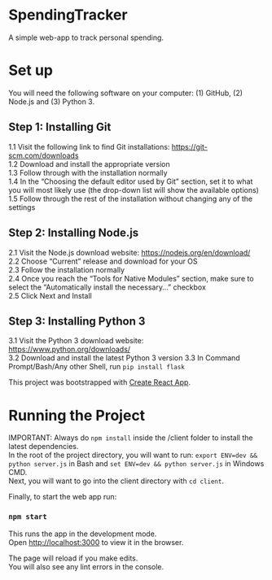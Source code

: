 # SpendingTracker
A simple web-app to track personal spending.


# Set up

You will need the following software on your computer: (1) GitHub, (2) Node.js and (3) Python 3.

## Step 1: Installing Git

1.1 Visit the following link to find Git installations: https://git-scm.com/downloads<br/>
1.2 Download and install the appropriate version<br/>
1.3 Follow through with the installation normally<br/>
1.4 In the “Choosing the default editor used by Git” section, set it to what you will most likely use (the drop-down list will show the available options)<br/>
1.5 Follow through the rest of the installation without changing any of the settings
 

## Step 2: Installing Node.js

2.1 Visit the Node.js download website: https://nodejs.org/en/download/<br/>
2.2 Choose “Current” release and download for your OS<br/>
2.3 Follow the installation normally<br/>
2.4 Once you reach the “Tools for Native Modules” section, make sure to select the “Automatically install the necessary…” checkbox<br/>
2.5 Click Next and Install
 

## Step 3: Installing Python 3

3.1 Visit the Python 3 download website: https://www.python.org/downloads/<br/>
3.2 Download and install the latest Python 3 version
3.3 In Command Prompt/Bash/Any other Shell, run `pip install flask`

This project was bootstrapped with [Create React App](https://github.com/facebook/create-react-app).

# Running the Project
IMPORTANT: Always do `npm install` inside the /client folder to install the latest dependencies. <br/>
In the root of the project directory, you will want to run: `export ENV=dev && python server.js` in Bash and `set ENV=dev && python server.js` in Windows CMD. <br/>
Next, you will want to go into the client directory with `cd client`. <br/>

Finally, to start the web app run:

### `npm start`

This runs the app in the development mode.<br>
Open [http://localhost:3000](https://localhost:3000) to view it in the browser.

The page will reload if you make edits.<br>
You will also see any lint errors in the console.
